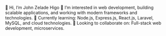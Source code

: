 👋 Hi, I’m John Zelade Higo
👀 I’m interested in web development, building scalable applications, and working with modern frameworks and technologies.
🌱 Currently learning: Node.js, Express.js, React.js, Laravel, MySQL, and cloud technologies.
💞️ Looking to collaborate on: Full-stack web development, microservices.


